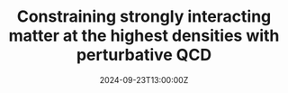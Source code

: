 ---
title: "Constraining strongly interacting matter at the highest densities with perturbative QCD"

publication: APCTP-Triumf joint workshop (Busan, Korea)
event_url: https://ynuclear-indico.yonsei.ac.kr/event/5/overview
private: true

location: Busan, South Korea
#address:
#  street: 450 Serra Mall
#  city: Stanford
#  region: CA
#  postcode: '94305'
#  country: United States

#summary: An example talk using Hugo Blox Builder's Markdown slides feature.
summary: Talk about my work on color superconductivity at NLO

# Talk start and end times.
#   End time can optionally be hidden by prefixing the line with `#`.
date: '2024-09-23T13:00:00Z'
date_end: '2024-09-27T15:00:00Z'
all_day: false

# Schedule page publish date (NOT talk date).
publishDate: '2017-01-01T00:00:00Z'

authors:
  - admin

tags: [pQCD,neutron stars, equation of state]

# Is this a featured talk? (true/false)
featured: false

#image:
#  caption: 'Image credit: [**Unsplash**](https://unsplash.com/photos/bzdhc5b3Bxs)'
#  focal_point: Right

#links:
#  - icon: twitter
#    icon_pack: fab
#    name: Follow
#    url: https://twitter.com/georgecushen
#url_code: 'https://github.com'
#url_pdf: ''
#url_slides: 
#url_video: 'https://youtube.com'

# Markdown Slides (optional).
#   Associate this talk with Markdown slides.
#   Simply enter your slide deck's filename without extension.
#   E.g. `slides = "example-slides"` references `content/slides/example-slides.md`.
#   Otherwise, set `slides = ""`.
#slides: ""

# Projects (optional).
#   Associate this post with one or more of your projects.
#   Simply enter your project's folder or file name without extension.
#   E.g. `projects = ["internal-project"]` references `content/project/deep-learning/index.md`.
#   Otherwise, set `projects = []`.
#publications:
#  - 2312.14127
---